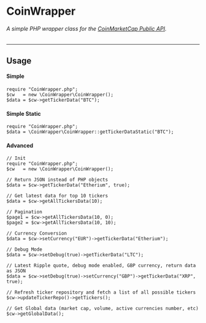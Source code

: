 # CoinWrapper
###### A simple PHP wrapper class for the [CoinMarketCap Public API](https://coinmarketcap.com/api/).

----
## Usage

#### Simple
    require "CoinWrapper.php";
    $cw   = new \CoinWrapper\CoinWrapper();
    $data = $cw->getTickerData("BTC");
    
#### Simple Static
    require "CoinWrapper.php";
    $data = \CoinWrapper\CoinWrapper::getTickerDataStatic("BTC");

#### Advanced 
    
    // Init
    require "CoinWrapper.php";
    $cw   = new \CoinWrapper\CoinWrapper();

    // Return JSON instead of PHP objects
    $data = $cw->getTickerData("Etherium", true);

    // Get latest data for top 10 tickers
    $data = $cw->getAllTickersData(10);

    // Pagination
    $page1 = $cw->getAllTickersData(10, 0);
    $page2 = $cw->getAllTickersData(10, 10);

    // Currency Conversion
    $data = $cw->setCurrency("EUR")->getTickerData("Etherium");

    // Debug Mode
    $data = $cw->setDebug(true)->getTickerData("LTC");

    // Latest Ripple quote, debug mode enabled, GBP currency, return data as JSON
    $data = $cw->setDebug(true)->setCurrency("GBP")->getTickerData("XRP", true);
    
    // Refresh ticker repository and fetch a list of all possible tickers
    $cw->updateTickerRepo()->getTickers();
    
    // Get Global data (market cap, volume, active currencies number, etc)
    $cw->getGlobalData();
